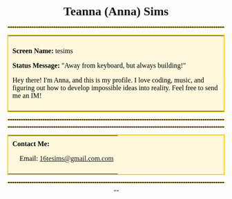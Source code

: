 <!-- AIM Profile Style README -->

<!-- Header Section: AIM Logo and Greeting -->
<p align="center">
</p>

<h1 align="center" style="font-family: 'Comic Sans MS', cursive;">
  Teanna (Anna) Sims
</h1>

<!-- Divider -->
<hr style="border: 1px dashed #FFCC00;">

<!-- About Me Section -->
<table align="center" width="600" style="border: 2px solid #FFCC00; background-color: #FFF8DC;">
  <tr>
    <td style="padding: 10px; font-family: 'Comic Sans MS', cursive; color: #000;">
      <!-- Insert your introduction here -->
      <p><b>Screen Name:</b> tesims</p>
      <p><b>Status Message:</b> "Away from keyboard, but always building!"</p>
      <p>Hey there! I'm Anna, and this is my profile. I love coding, music, and figuring out how to develop impossible ideas into reality. Feel free to send me an IM!</p>
    </td>
  </tr>
</table>

<!-- Divider -->
<hr style="border: 1px dashed #FFCC00;">



<!-- Divider -->
<hr style="border: 1px dashed #FFCC00;">

<!-- Contact Section -->
<table align="center" width="600" style="border: 2px solid #FFCC00; background-color: #FFF8DC;">
  <tr>
    <td style="padding: 10px; font-family: 'Comic Sans MS', cursive; color: #000;">
      <b>Contact Me:</b>
      <p>📧 Email: <a href="mailto:16tesims@gmail.com">16tesims@gmail.com.com</a></p>
    </td>
  </tr>
</table>

<!-- Divider -->
<hr style="border: 1px dashed #FFCC00;">

<!-- Buddy Icon and Footer -->
<p align="center">
</p>

<p align="center" style="font-family: 'Comic Sans MS', cursive; color: #000;">
  <i>""</i><br>

</p>


